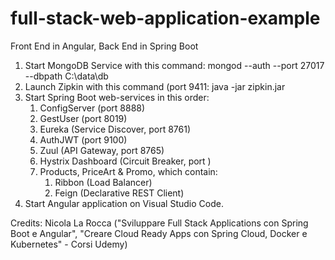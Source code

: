 # full-stack-web-application-example
 Front End in Angular, Back End in Spring Boot
 
 1. Start MongoDB Service with this command:
		mongod --auth --port 27017 --dbpath C:\data\db
 2. Launch Zipkin with this command (port 9411:
 		java -jar zipkin.jar
 3. Start Spring Boot web-services in this order:
 	1. ConfigServer (port 8888)
	2. GestUser (port 8019)
	3. Eureka (Service Discover, port 8761)
	4. AuthJWT (port 9100)
	5. Zuul (API Gateway, port 8765)
	6. Hystrix Dashboard (Circuit Breaker, port ) 
	7. Products, PriceArt & Promo, which contain:
		1. Ribbon (Load Balancer)
		2. Feign (Declarative REST Client)
 4. Start Angular application on Visual Studio Code.
 
 Credits: Nicola La Rocca ("Sviluppare Full Stack Applications con Spring Boot e Angular", "Creare Cloud Ready Apps con Spring Cloud, Docker e Kubernetes" - Corsi Udemy)
